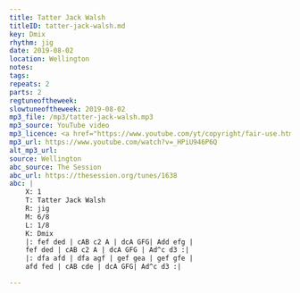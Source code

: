```yaml
---
title: Tatter Jack Walsh
titleID: tatter-jack-walsh.md
key: Dmix
rhythm: jig
date: 2019-08-02
location: Wellington
notes:
tags:
repeats: 2
parts: 2
regtuneoftheweek:
slowtuneoftheweek: 2019-08-02
mp3_file: /mp3/tatter-jack-walsh.mp3
mp3_source: YouTube video
mp3_licence: <a href="https://www.youtube.com/yt/copyright/fair-use.html">YouTube Fair Use</a>
mp3_url: https://www.youtube.com/watch?v=_HPiU946P6Q
alt_mp3_url:
source: Wellington
abc_source: The Session
abc_url: https://thesession.org/tunes/1638
abc: |
    X: 1
    T: Tatter Jack Walsh
    R: jig
    M: 6/8
    L: 1/8
    K: Dmix
    |: fef ded | cAB c2 A | dcA GFG| Add efg |
    fef ded | cAB c2 A | dcA GFG | Ad^c d3 :|
    |: dfa afd | dfa agf | gef gea | gef gfe |
    afd fed | cAB cde | dcA GFG| Ad^c d3 :|

---
```

